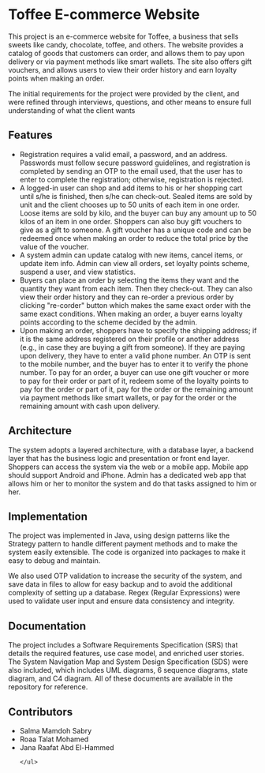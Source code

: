 <!DOCTYPE html>
<html lang="en">
<head>
	<meta charset="UTF-8">
</head>
<body>
	<h1>Toffee E-commerce Website</h1>
	<p>This project is an e-commerce website for Toffee, a business that sells sweets like candy, chocolate, toffee, and others. The website provides a catalog of goods that customers can order, and allows them to pay upon delivery or via payment methods like smart wallets. The site also offers gift vouchers, and allows users to view their order history and earn loyalty points when making an order.</p>
	<p>The initial requirements for the project were provided by the client, and were refined through interviews, questions, and other means to ensure full understanding of what the client wants</p>

<h2>Features</h2>
	<ul>
		<li>Registration requires a valid email, a password, and an address. Passwords must follow secure password guidelines, and registration is completed by sending an OTP to the email used, that the user has to enter to complete the registration; otherwise, registration is rejected.</li>
		<li>A logged-in user can shop and add items to his or her shopping cart until s/he is finished, then s/he can check-out. Sealed items are sold by unit and the client chooses up to 50 units of each item in one order. Loose items are sold by kilo, and the buyer can buy any amount up to 50 kilos of an item in one order. Shoppers can also buy gift vouchers to give as a gift to someone. A gift voucher has a unique code and can be redeemed once when making an order to reduce the total price by the value of the voucher.</li>
		<li>A system admin can update catalog with new items, cancel items, or update item info. Admin can view all orders, set loyalty points scheme, suspend a user, and view statistics.</li>
		<li>Buyers can place an order by selecting the items they want and the quantity they want from each item. Then they check-out. They can also view their order history and they can re-order a previous order by clicking "re-corder" button which makes the same exact order with the same exact conditions. When making an order, a buyer earns loyalty points according to the scheme decided by the admin.</li>
		<li>Upon making an order, shoppers have to specify the shipping address; if it is the same address registered on their profile or another address (e.g., in case they are buying a gift from someone). If they are paying upon delivery, they have to enter a valid phone number. An OTP is sent to the mobile number, and the buyer has to enter it to verify the phone number. To pay for an order, a buyer can use one gift voucher or more to pay for their order or part of it, redeem some of the loyalty points to pay for the order or part of it, pay for the order or the remaining amount via payment methods like smart wallets, or pay for the order or the remaining amount with cash upon delivery.</li>
	</ul>

<h2>Architecture</h2>
	<p>The system adopts a layered architecture, with a database layer, a backend layer that has the business logic and presentation or front end layer. Shoppers can access the system via the web or a mobile app. Mobile app should support Android and iPhone. Admin has a dedicated web app that allows him or her to monitor the system and do that tasks assigned to him or her.</p>

<h2>Implementation</h2>
<p>The project was implemented in Java, using design patterns like the Strategy pattern to handle different payment methods and to make the system easily extensible. The code is organized into packages to make it easy to debug and maintain.</p>
<p>We also used OTP validation to increase the security of the system, and save data in files to allow for easy backup and to avoid the additional complexity of setting up a database. Regex (Regular Expressions) were used to validate user input and ensure data consistency and integrity.</p>

<h2>Documentation</h2>
	<p>The project includes a Software Requirements Specification (SRS) that details the required features, use case model, and enriched user stories. The System Navigation Map and System Design Specification (SDS) were also included, which includes UML diagrams, 6 sequence diagrams, state diagram, and C4 diagram. All of these documents are available in the repository for reference.</p>

<h2>Contributors</h2>
	<ul>
		<li>Salma Mamdoh Sabry</li>
		<li>Roaa Talat Mohamed</li>
		<li>Jana Raafat Abd El-Hammed</li>
	
	</ul>
</body>
</html>
